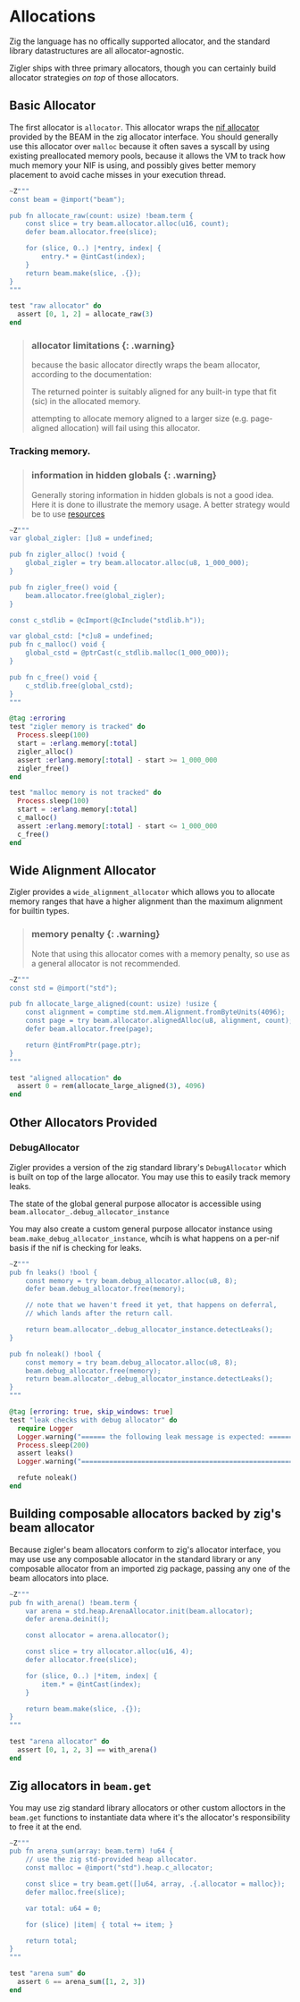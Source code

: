 # Allocations

Zig the language has no offically supported allocator, and the standard library datastructures are
all allocator-agnostic. 

Zigler ships with three primary allocators, though you can certainly build allocator strategies *on
top* of those allocators.

## Basic Allocator

The first allocator is `allocator`. This allocator wraps the [nif
allocator](https://www.erlang.org/doc/man/erl_nif.html#enif_alloc) provided by the BEAM in the zig
allocator interface. You should generally use this allocator over `malloc` because it often saves a
syscall by using existing preallocated memory pools, because it allows the VM to track how much
memory your NIF is using, and possibly gives better memory placement to avoid cache misses in your
execution thread.

```elixir
~Z"""
const beam = @import("beam");

pub fn allocate_raw(count: usize) !beam.term {
    const slice = try beam.allocator.alloc(u16, count);
    defer beam.allocator.free(slice);

    for (slice, 0..) |*entry, index| {
        entry.* = @intCast(index);
    }
    return beam.make(slice, .{});
}
"""

test "raw allocator" do
  assert [0, 1, 2] = allocate_raw(3)
end
```

> ### allocator limitations {: .warning}
>
> because the basic allocator directly wraps the beam allocator, according to the documentation:
>
> The returned pointer is suitably aligned for any built-in type that fit (sic) in the allocated
> memory.
>
> attempting to allocate memory aligned to a larger size (e.g. page-aligned allocation) will fail
> using this allocator.

### Tracking memory.

> ### information in hidden globals {: .warning}
>
> Generally storing information in hidden globals is not a good idea. Here it is done to illustrate
> the memory usage. A better strategy would be to use [resources](5-resources.html)

```elixir
~Z"""
var global_zigler: []u8 = undefined;

pub fn zigler_alloc() !void {
    global_zigler = try beam.allocator.alloc(u8, 1_000_000);
}

pub fn zigler_free() void {
    beam.allocator.free(global_zigler);
}

const c_stdlib = @cImport(@cInclude("stdlib.h"));

var global_cstd: [*c]u8 = undefined;
pub fn c_malloc() void {
    global_cstd = @ptrCast(c_stdlib.malloc(1_000_000));
}

pub fn c_free() void {
    c_stdlib.free(global_cstd);
}
"""

@tag :erroring
test "zigler memory is tracked" do
  Process.sleep(100)
  start = :erlang.memory[:total]
  zigler_alloc()
  assert :erlang.memory[:total] - start >= 1_000_000
  zigler_free()
end

test "malloc memory is not tracked" do
  Process.sleep(100)
  start = :erlang.memory[:total]
  c_malloc()
  assert :erlang.memory[:total] - start <= 1_000_000
  c_free()
end
```

## Wide Alignment Allocator

Zigler provides a `wide_alignment_allocator` which allows you to allocate memory ranges that have a
higher alignment than the maximum alignment for builtin types. 

> ### memory penalty {: .warning}
>
> Note that using this allocator comes with a memory penalty, so use as a general allocator is not
> recommended.

```elixir
~Z"""
const std = @import("std");

pub fn allocate_large_aligned(count: usize) !usize {
    const alignment = comptime std.mem.Alignment.fromByteUnits(4096);
    const page = try beam.allocator.alignedAlloc(u8, alignment, count);
    defer beam.allocator.free(page);

    return @intFromPtr(page.ptr);
}
"""

test "aligned allocation" do
  assert 0 = rem(allocate_large_aligned(3), 4096)
end
```

## Other Allocators Provided

### DebugAllocator

Zigler provides a version of the zig standard library's `DebugAllocator` which is built on top of
the large allocator. You may use this to easily track memory leaks.

The state of the global general purpose allocator is accessible using `beam.allocator_.debug_allocator_instance`

You may also create a custom general purpose allocator instance using
`beam.make_debug_allocator_instance`, whcih is what happens on a per-nif basis if the nif is
checking for leaks.

```elixir
~Z"""
pub fn leaks() !bool {
    const memory = try beam.debug_allocator.alloc(u8, 8);
    defer beam.debug_allocator.free(memory);

    // note that we haven't freed it yet, that happens on deferral,
    // which lands after the return call.

    return beam.allocator_.debug_allocator_instance.detectLeaks();
}

pub fn noleak() !bool {
    const memory = try beam.debug_allocator.alloc(u8, 8);
    beam.debug_allocator.free(memory);
    return beam.allocator_.debug_allocator_instance.detectLeaks();
}
"""

@tag [erroring: true, skip_windows: true]
test "leak checks with debug allocator" do
  require Logger
  Logger.warning("====== the following leak message is expected: =========== START")
  Process.sleep(200)
  assert leaks()
  Logger.warning("=========================================================== END")

  refute noleak()
end
```

## Building composable allocators backed by zig's beam allocator

Because zigler's beam allocators conform to zig's allocator interface, you may use use any
composable allocator in the standard library or any composable allocator from an imported zig
package, passing any one of the beam allocators into place. 

```elixir
~Z"""
pub fn with_arena() !beam.term {
    var arena = std.heap.ArenaAllocator.init(beam.allocator);
    defer arena.deinit();

    const allocator = arena.allocator();

    const slice = try allocator.alloc(u16, 4);
    defer allocator.free(slice);

    for (slice, 0..) |*item, index| {
        item.* = @intCast(index);
    }

    return beam.make(slice, .{});
}
"""

test "arena allocator" do
  assert [0, 1, 2, 3] == with_arena()
end
```

## Zig allocators in `beam.get`

You may use zig standard library allocators or other custom alloctors in the `beam.get` functions to
instantiate data where it's the allocator's responsibility to free it at the end.

```elixir
~Z"""
pub fn arena_sum(array: beam.term) !u64 {
    // use the zig std-provided heap allocator.
    const malloc = @import("std").heap.c_allocator;

    const slice = try beam.get([]u64, array, .{.allocator = malloc});
    defer malloc.free(slice);

    var total: u64 = 0;

    for (slice) |item| { total += item; }

    return total;
}
"""

test "arena sum" do
  assert 6 == arena_sum([1, 2, 3])
end
```

